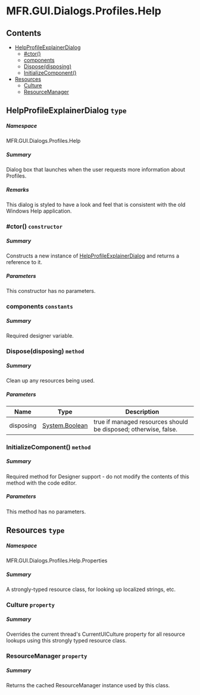<a name='assembly'></a>
# MFR.GUI.Dialogs.Profiles.Help

## Contents

- [HelpProfileExplainerDialog](#T-MFR-GUI-Dialogs-Profiles-Help-HelpProfileExplainerDialog 'MFR.GUI.Dialogs.Profiles.Help.HelpProfileExplainerDialog')
  - [#ctor()](#M-MFR-GUI-Dialogs-Profiles-Help-HelpProfileExplainerDialog-#ctor 'MFR.GUI.Dialogs.Profiles.Help.HelpProfileExplainerDialog.#ctor')
  - [components](#F-MFR-GUI-Dialogs-Profiles-Help-HelpProfileExplainerDialog-components 'MFR.GUI.Dialogs.Profiles.Help.HelpProfileExplainerDialog.components')
  - [Dispose(disposing)](#M-MFR-GUI-Dialogs-Profiles-Help-HelpProfileExplainerDialog-Dispose-System-Boolean- 'MFR.GUI.Dialogs.Profiles.Help.HelpProfileExplainerDialog.Dispose(System.Boolean)')
  - [InitializeComponent()](#M-MFR-GUI-Dialogs-Profiles-Help-HelpProfileExplainerDialog-InitializeComponent 'MFR.GUI.Dialogs.Profiles.Help.HelpProfileExplainerDialog.InitializeComponent')
- [Resources](#T-MFR-GUI-Dialogs-Profiles-Help-Properties-Resources 'MFR.GUI.Dialogs.Profiles.Help.Properties.Resources')
  - [Culture](#P-MFR-GUI-Dialogs-Profiles-Help-Properties-Resources-Culture 'MFR.GUI.Dialogs.Profiles.Help.Properties.Resources.Culture')
  - [ResourceManager](#P-MFR-GUI-Dialogs-Profiles-Help-Properties-Resources-ResourceManager 'MFR.GUI.Dialogs.Profiles.Help.Properties.Resources.ResourceManager')

<a name='T-MFR-GUI-Dialogs-Profiles-Help-HelpProfileExplainerDialog'></a>
## HelpProfileExplainerDialog `type`

##### Namespace

MFR.GUI.Dialogs.Profiles.Help

##### Summary

Dialog box that launches when the user requests more information about
Profiles.

##### Remarks

This dialog is styled to have a look and feel that is consistent with
the old Windows Help application.

<a name='M-MFR-GUI-Dialogs-Profiles-Help-HelpProfileExplainerDialog-#ctor'></a>
### #ctor() `constructor`

##### Summary

Constructs a new instance of
[HelpProfileExplainerDialog](#T-MFR-GUI-Dialogs-Profiles-Help-HelpProfileExplainerDialog 'MFR.GUI.Dialogs.Profiles.Help.HelpProfileExplainerDialog') and returns a
reference to it.

##### Parameters

This constructor has no parameters.

<a name='F-MFR-GUI-Dialogs-Profiles-Help-HelpProfileExplainerDialog-components'></a>
### components `constants`

##### Summary

Required designer variable.

<a name='M-MFR-GUI-Dialogs-Profiles-Help-HelpProfileExplainerDialog-Dispose-System-Boolean-'></a>
### Dispose(disposing) `method`

##### Summary

Clean up any resources being used.

##### Parameters

| Name | Type | Description |
| ---- | ---- | ----------- |
| disposing | [System.Boolean](http://msdn.microsoft.com/query/dev14.query?appId=Dev14IDEF1&l=EN-US&k=k:System.Boolean 'System.Boolean') | true if managed resources should be disposed; otherwise, false. |

<a name='M-MFR-GUI-Dialogs-Profiles-Help-HelpProfileExplainerDialog-InitializeComponent'></a>
### InitializeComponent() `method`

##### Summary

Required method for Designer support - do not modify
the contents of this method with the code editor.

##### Parameters

This method has no parameters.

<a name='T-MFR-GUI-Dialogs-Profiles-Help-Properties-Resources'></a>
## Resources `type`

##### Namespace

MFR.GUI.Dialogs.Profiles.Help.Properties

##### Summary

A strongly-typed resource class, for looking up localized strings, etc.

<a name='P-MFR-GUI-Dialogs-Profiles-Help-Properties-Resources-Culture'></a>
### Culture `property`

##### Summary

Overrides the current thread's CurrentUICulture property for all
  resource lookups using this strongly typed resource class.

<a name='P-MFR-GUI-Dialogs-Profiles-Help-Properties-Resources-ResourceManager'></a>
### ResourceManager `property`

##### Summary

Returns the cached ResourceManager instance used by this class.
